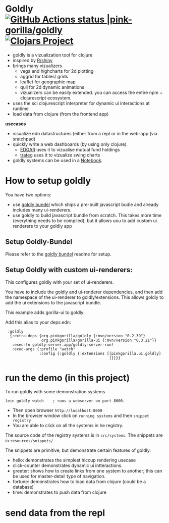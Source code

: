 # Goldly [![GitHub Actions status |pink-gorilla/goldly](https://github.com/pink-gorilla/goldly/workflows/CI/badge.svg)](https://github.com/pink-gorilla/goldly/actions?workflow=CI)[![Clojars Project](https://img.shields.io/clojars/v/org.pinkgorilla/goldly.svg)](https://clojars.org/org.pinkgorilla/goldly)

- goldly is a vizualization tool for clojure
- inspired by [R/shiny](https://shiny.rstudio.com/)
- brings many vizualizers 
  - vega and highcharts for 2d plotting
  - aggrid for tables/ grids
  - leaflet for geographic map
  - quil for 2d dynamic animations
  - vizualizers can be easily extended. you can access the entire npm + clojurescript ecosystem.
- uses the sci clojurescript interpreter for dynamic ui interactions at runtime
- load data from clojure (from the frontend app)

**usecases**
- visualize edn datastructures (either from a repl or in the web-app (via sratchpad) 
- quickly write a web dashboards (by using only clojure). 
  - [EDGAR](https://github.com/clojure-quant/edgar) uses it to vizualise mutual fund holdings
  - [trateg](https://github.com/clojure-quant/trateg) uses it to vizualize swing charts
- goldly systems can be used in a [Notebook](https://github.com/pink-gorilla/gorilla-notebook).


# How to setup goldly

You have two options:
- use [goldly bundel](https://github.com/pink-gorilla/goldly-bundel) which ships
  a pre-built javascript budle and already includes many ui-renderers. 
- use goldly to build javascript bundle from scratch. 
  This takes more time (everything needs to be compiled), 
  but it allows uou to add custom ui renderers to your goldly app

## Setup Goldly-Bundel

Please refer to the [goldly bundel](https://github.com/pink-gorilla/goldly-bundel) readme for setup.

## Setup Goldly with custom ui-renderers:

This configures goldly with your set of ui-renderers.

You have to include the goldly and ui-renderer dependencies, and then add the
namespace of the ui-renderer to goldly/extensions. This allows goldly to 
add the ui extensions to the javascript bundle.

This example adds gorilla-ui to goldly:

Add this alias to your deps.edn:

```
 :goldly
  {:extra-deps {org.pinkgorilla/goldly {:mvn/version "0.2.39"}
                org.pinkgorilla/gorilla-ui {:mvn/version "0.3.21"}}
   :exec-fn goldly-server.app/goldly-server-run!
   :exec-args {:profile "watch"
               :config {:goldly {:extensions [[pinkgorilla.ui.goldly]
                                              ]}}}}
```



# run the demo (in this project)

To run goldly with some demonstration systems

```
lein goldly watch    ; runs a webserver on port 8000.
```

- Then open browser `http://localhost:8000`
- In the browser window click on `running systems` and then `snippet registry`
- You are able to click on all the systems in he registry.

The source code of the registry systems is in `src/systems`.
The snippets are in `resources/snippets/`

The snippets are primitive, but demonstrate certain features of goldly:
- hello: demonstrates the simplest hiccup rendering usecase
- click-counter demonstrates dynamic ui intteractions.
- greeter: shows how to create links from one system to another; this can be 
  used for master-detail type of navigation.
- fortune: demonstrates how to load data from clojure (could be a database)
- time: demonstrates to push data from clojure


# send data from the repl

